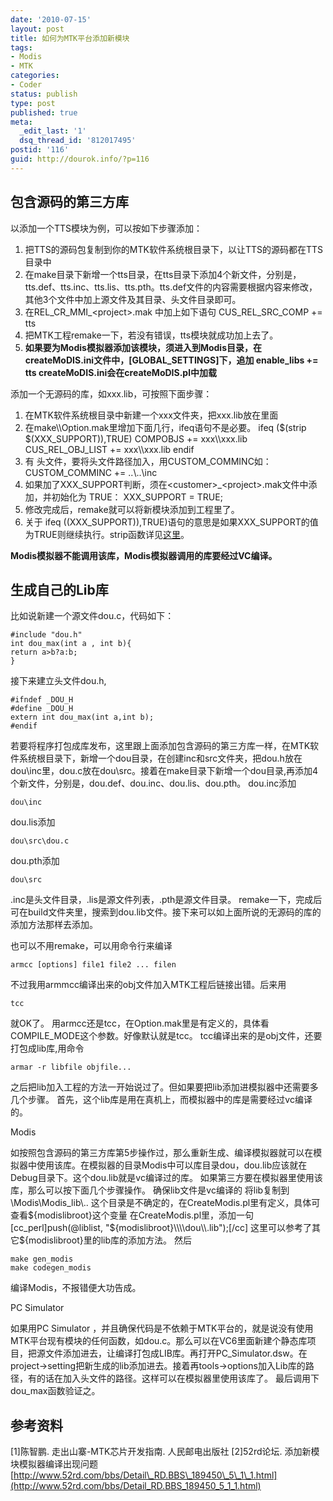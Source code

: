 ```yaml
---
date: '2010-07-15'
layout: post
title: 如何为MTK平台添加新模块
tags:
- Modis
- MTK
categories:
- Coder
status: publish
type: post
published: true
meta:
  _edit_last: '1'
  dsq_thread_id: '812017495'
postid: '116'
guid: http://dourok.info/?p=116
---
```

包含源码的第三方库
------------------

以添加一个TTS模块为例，可以按如下步骤添加：

1.  把TTS的源码包复制到你的MTK软件系统根目录下，以让TTS的源码都在TTS目录中
2.  在make目录下新增一个tts目录，在tts目录下添加4个新文件，分别是，tts.def、tts.inc、tts.lis、tts.pth。tts.def文件的内容需要根据内容来修改，其他3个文件中加上源文件及其目录、头文件目录即可。
3.  在REL\_CR\_MMI\_\<project\>.mak 中加上如下语句 CUS\_REL\_SRC\_COMP
    += tts
4.  把MTK工程remake一下，若没有错误，tts模块就成功加上去了。
5.  **如果要为Modis模拟器添加该模块，须进入到Modis目录，在createMoDIS.ini文件中，[GLOBAL\_SETTINGS]下，追加
    **enable\_libs += tts** createMoDIS.ini会在createMoDIS.pl中加载**

添加一个无源码的库，如xxx.lib，可按照下面步骤：

1.  在MTK软件系统根目录中新建一个xxx文件夹，把xxx.lib放在里面
2.  在make\\\\Option.mak里增加下面几行，ifeq语句不是必要。 ifeq (\$(strip
    \$(XXX\_SUPPORT)),TRUE) COMPOBJS += xxx\\\\xxx.lib
    CUS\_REL\_OBJ\_LIST += xxx\\\\xxx.lib endif
3.  有 头文件，要将头文件路径加入，用CUSTOM\_COMMINC如： CUSTOM\_COMMINC +=
    ..\\..\\inc
4.  如果加了XXX\_SUPPORT判断，须在\<customer\>\_\<project\>.mak文件中添加，并初始化为
    TRUE： XXX\_SUPPORT = TRUE;
5.  修改完成后，remake就可以将新模块添加到工程里了。
6.  关于 ifeq
    ((XXX\_SUPPORT)),TRUE)语句的意思是如果XXX\_SUPPORT的值为TRUE则继续执行。strip函数详见[这里](http://dourok.info/wiki/doku.php?id=%E7%A8%8B%E5%BA%8F:makefile:strip "程序:makefile:strip")。

**Modis模拟器不能调用该库，Modis模拟器调用的库要经过VC编译。**

生成自己的Lib库
---------------

比如说新建一个源文件dou.c，代码如下：

    #include "dou.h"
    int dou_max(int a , int b){
    return a>b?a:b;
    }

接下来建立头文件dou.h,

    #ifndef _DOU_H
    #define _DOU_H
    extern int dou_max(int a,int b);
    #endif

若要将程序打包成库发布，这里跟上面添加包含源码的第三方库一样，在MTK软件系统根目录下，新增一个dou目录，在创建inc和src文件夹，把dou.h放在dou\\inc里，dou.c放在dou\\src。接着在make目录下新增一个dou目录,再添加4个新文件，分别是，dou.def、dou.inc、dou.lis、dou.pth。
dou.inc添加

    dou\inc

dou.lis添加

    dou\src\dou.c

dou.pth添加

    dou\src

.inc是头文件目录，.lis是源文件列表，.pth是源文件目录。
remake一下，完成后可在build文件夹里，搜索到dou.lib文件。接下来可以如上面所说的无源码的库的添加方法那样去添加。

也可以不用remake，可以用命令行来编译

    armcc [options] file1 file2 ... filen

不过我用armmcc编译出来的obj文件加入MTK工程后链接出错。后来用

    tcc

就OK了。
用armcc还是tcc，在Option.mak里是有定义的，具体看COMPILE\_MODE这个参数。好像默认就是tcc。
tcc编译出来的是obj文件，还要打包成lib库,用命令

    armar -r libfile objfile...

之后把lib加入工程的方法一开始说过了。但如果要把lib添加进模拟器中还需要多几个步骤。
首先，这个lib库是用在真机上，而模拟器中的库是需要经过vc编译的。

Modis

如按照包含源码的第三方库第5步操作过，那么重新生成、编译模拟器就可以在模拟器中使用该库。在模拟器的目录Modis中可以库目录dou，dou.lib应该就在Debug目录下。这个dou.lib就是vc编译过的库。
如果第三方要在模拟器里使用该库，那么可以按下面几个步骤操作。
确保lib文件是vc编译的 将lib复制到 \\Modis\\Modis\_lib\\..
这个目录是不确定的，在CreateModis.pl里有定义，具体可查看\${modislibroot}这个变量
在CreateModis.pl里，添加一句 [cc\_perl]push(@liblist,
"\${modislibroot}\\\\\\\\dou\\\\.lib");[/cc]
这里可以参考了其它\${modislibroot}里的lib库的添加方法。 然后

    make gen_modis
    make codegen_modis

编译Modis，不报错便大功告成。

PC Simulator

如果用PC Simulator
，并且确保代码是不依赖于MTK平台的，就是说没有使用MTK平台现有模块的任何函数，如dou.c。那么可以在VC6里面新建个静态库项目，把源文件添加进去，让编译打包成LIB库。再打开PC\_Simulator.dsw。在project→setting把新生成的lib添加进去。接着再tools→options加入Lib库的路径，有的话在加入头文件的路径。这样可以在模拟器里使用该库了。
最后调用下dou\_max函数验证之。

参考资料
--------

[1]陈智鹏. 走出山寨-MTK芯片开发指南. 人民邮电出版社 [2]52rd论坛.
添加新模块模拟器编译出现问题[http://www.52rd.com/bbs/Detail\_RD.BBS\_189450\_5\_1\_1.html](http://www.52rd.com/bbs/Detail_RD.BBS_189450_5_1_1.html)
